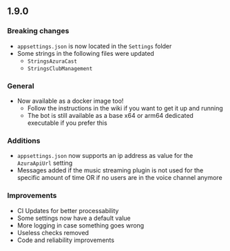 ## 1.9.0
### Breaking changes
- `appsettings.json` is now located in the `Settings` folder
- Some strings in the following files were updated
  - `StringsAzuraCast`
  - `StringsClubManagement`

### General
- Now available as a docker image too!
  - Follow the instructions in the wiki if you want to get it up and running
  - The bot is still available as a base x64 or arm64 dedicated executable if you prefer this

### Additions
- `appsettings.json` now supports an ip address as value for the `AzuraApiUrl` setting
- Messages added if the music streaming plugin is not used for the specific amount of time OR if no users are in the voice channel anymore
 
### Improvements
- CI Updates for better processability
- Some settings now have a default value
- More logging in case something goes wrong
- Useless checks removed
- Code and reliability improvements
